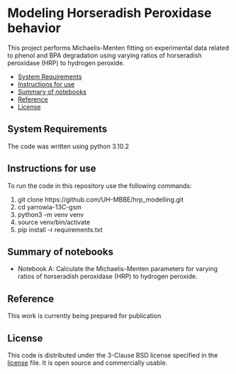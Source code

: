 # Modeling Horseradish Peroxidase behavior

This project performs Michaelis-Menten fitting on experimental data related to phenol and BPA degradation using varying ratios of horseradish peroxidase (HRP) to hydrogen peroxide.

- [System Requirements](#system-requirements)
- [Instructions for use](#instructions-for-use)
- [Summary of notebooks](#summary-of-notebooks)
- [Reference](#reference)
- [License](#license)

## System Requirements

The code was written using python 3.10.2

## Instructions for use

To run the code in this repository use the following commands:

<ol>
  <li>git clone https://github.com/UH-MBBE/hrp_modelling.git</li>
  <li>cd yarrowia-13C-gsm</li>
  <li>python3 -m venv venv</li>
  <li>source venv/bin/activate</li>
  <li>pip install -r requirements.txt</li>
</ol>

## Summary of notebooks

- Notebook A: Calculate the Michaelis-Menten parameters for varying ratios of horseradish peroxidase (HRP) to hydrogen peroxide.

## Reference

This work is currently being prepared for publication

## License

This code is distributed under the 3-Clause BSD license specified in the [license][1] file. It is open source and commercially usable.

[1]: license
